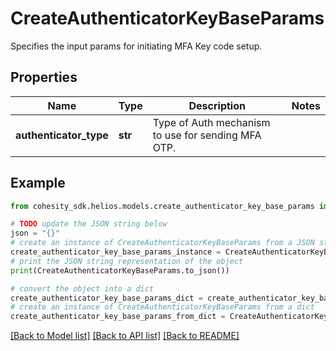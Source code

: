 # CreateAuthenticatorKeyBaseParams

Specifies the input params for initiating MFA Key code setup.

## Properties

Name | Type | Description | Notes
------------ | ------------- | ------------- | -------------
**authenticator_type** | **str** | Type of Auth mechanism to use for sending MFA OTP. | 

## Example

```python
from cohesity_sdk.helios.models.create_authenticator_key_base_params import CreateAuthenticatorKeyBaseParams

# TODO update the JSON string below
json = "{}"
# create an instance of CreateAuthenticatorKeyBaseParams from a JSON string
create_authenticator_key_base_params_instance = CreateAuthenticatorKeyBaseParams.from_json(json)
# print the JSON string representation of the object
print(CreateAuthenticatorKeyBaseParams.to_json())

# convert the object into a dict
create_authenticator_key_base_params_dict = create_authenticator_key_base_params_instance.to_dict()
# create an instance of CreateAuthenticatorKeyBaseParams from a dict
create_authenticator_key_base_params_from_dict = CreateAuthenticatorKeyBaseParams.from_dict(create_authenticator_key_base_params_dict)
```
[[Back to Model list]](../README.md#documentation-for-models) [[Back to API list]](../README.md#documentation-for-api-endpoints) [[Back to README]](../README.md)


